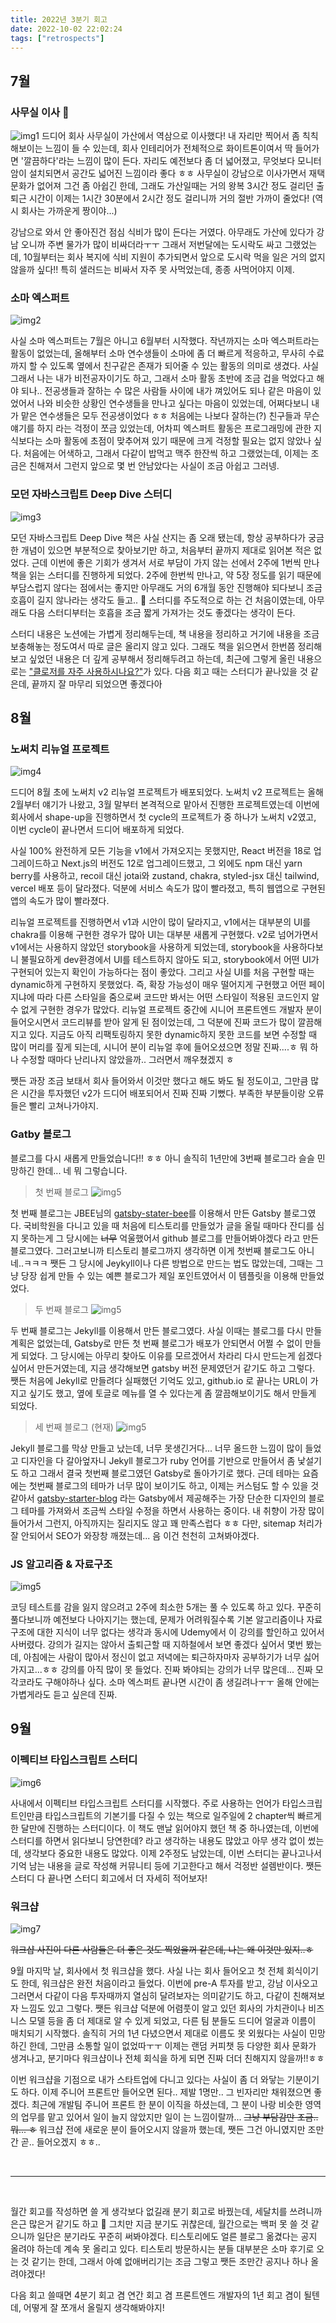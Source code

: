 ```yaml
---
title: 2022년 3분기 회고
date: 2022-10-02 22:02:24
tags: ["retrospects"]
---
```


## 7월

### 사무실 이사 🎉

![img1](./1.png)
드디어 회사 사무실이 가산에서 역삼으로 이사했다! 내 자리만 찍어서 좀 칙칙해보이는 느낌이 들 수 있는데, 회사 인테리어가 전체적으로 화이트톤이여서 딱 들어가면 '깔끔하다'라는 느낌이 많이 든다. 자리도 예전보다 좀 더 넓어졌고, 무엇보다 모니터 암이 설치되면서 공간도 넓어진 느낌이라 좋다 ㅎㅎ 사무실이 강남으로 이사가면서 재택 문화가 없어져 그건 좀 아쉽긴 한데, 그래도 가산일때는 거의 왕복 3시간 정도 걸리던 출퇴근 시간이 이제는 1시간 30분에서 2시간 정도 걸리니까 거의 절반 가까이 줄었다! (역시 회사는 가까운게 짱이야...)

강남으로 와서 안 좋아진건 점심 식비가 많이 든다는 거였다. 아무래도 가산에 있다가 강남 오니까 주변 물가가 많이 비싸더라ㅜㅜ 그래서 저번달에는 도시락도 싸고 그랬었는데, 10월부터는 회사 복지에 식비 지원이 추가되면서 앞으로 도시락 먹을 일은 거의 없지 않을까 싶다!! 특히 샐러드는 비싸서 자주 못 사먹었는데, 종종 사먹어야지 이제.

### 소마 엑스퍼트

![img2](./2.png)

사실 소마 엑스퍼트는 7월은 아니고 6월부터 시작했다. 작년까지는 소마 엑스퍼트라는 활동이 없었는데, 올해부터 소마 연수생들이 소마에 좀 더 빠르게 적응하고, 무사히 수료까지 할 수 있도록 옆에서 친구같은 존재가 되어줄 수 있는 활동의 의미로 생겼다. 사실 그래서 나는 내가 비전공자이기도 하고, 그래서 소마 활동 초반에 조금 겁을 먹었다고 해야 되나.. 전공생들과 잘하는 수 많은 사람들 사이에 내가 껴있어도 되나 같은 마음이 있었어서 나와 비슷한 상황인 연수생들을 만나고 싶다는 마음이 있었는데, 어쩌다보니 내가 맡은 연수생들은 모두 전공생이었다 ㅎㅎ 처음에는 나보다 잘하는(?) 친구들과 무슨 얘기를 하지 라는 걱정이 쪼금 있었는데, 어차피 엑스퍼트 활동은 프로그래밍에 관한 지식보다는 소마 활동에 초점이 맞추어져 있기 때문에 크게 걱정할 필요는 없지 않았나 싶다. 처음에는 어색하고, 그래서 다같이 밥먹고 맥주 한잔씩 하고 그랬었는데, 이제는 조금은 친해져서 그런지 앞으로 몇 번 안남았다는 사실이 조금 아쉽고 그러넹.

### 모던 자바스크립트 Deep Dive 스터디

![img3](./3.png)

모던 자바스크립트 Deep Dive 책은 사실 산지는 좀 오래 됐는데, 항상 공부하다가 궁금한 개념이 있으면 부분적으로 찾아보기만 하고, 처음부터 끝까지 제대로 읽어본 적은 없었다. 근데 이번에 좋은 기회가 생겨서 서로 부담이 가지 않는 선에서 2주에 1번씩 만나 책을 읽는 스터디를 진행하게 되었다. 2주에 한번씩 만나고, 약 5장 정도를 읽기 때문에 부담스럽지 않다는 점에서는 좋지만 아무래도 거의 6개월 동안 진행해야 되다보니 조금 호흡이 길지 않나라는 생각도 들고.. 🤔 스터디를 주도적으로 하는 건 처음이였는데, 아무래도 다음 스터디부터는 호흡을 조금 짧게 가져가는 것도 좋겠다는 생각이 든다.

스터디 내용은 노션에는 가볍게 정리해두는데, 책 내용을 정리하고 거기에 내용을 조금 보충해놓는 정도여서 따로 글은 올리지 않고 있다. 그래도 책을 읽으면서 한번쯤 정리해보고 싶었던 내용은 더 깊게 공부해서 정리해두려고 하는데, 최근에 그렇게 올린 내용으로는 ["클로저를 자주 사용하시나요?"](https://2dowon.com/javascript/do-you-use-clouser-often/)가 있다. 다음 회고 때는 스터디가 끝나있을 것 같은데, 끝까지 잘 마무리 되었으면 좋겠다아

## 8월

### 노써치 리뉴얼 프로젝트

![img4](./4.png)

드디어 8월 초에 노써치 v2 리뉴얼 프로젝트가 배포되었다. 노써치 v2 프로젝트는 올해 2월부터 얘기가 나왔고, 3월 말부터 본격적으로 맡아서 진행한 프로젝트였는데 이번에 회사에서 shape-up을 진행하면서 첫 cycle의 프로젝트가 중 하나가 노써치 v2였고, 이번 cycle이 끝나면서 드디어 배포하게 되었다.

사실 100% 완전하게 모든 기능을 v1에서 가져오지는 못했지만, React 버전을 18로 업그레이드하고 Next.js의 버전도 12로 업그레이드했고, 그 외에도 npm 대신 yarn berry를 사용하고, recoil 대신 jotai와 zustand, chakra, styled-jsx 대신 tailwind, vercel 배포 등이 달라졌다. 덕분에 서비스 속도가 많이 빨라졌고, 특히 웹앱으로 구현된 앱의 속도가 많이 빨라졌다.

리뉴얼 프로젝트를 진행하면서 v1과 시안이 많이 달라지고, v1에서는 대부분의 UI를 chakra를 이용해 구현한 경우가 많아 UI는 대부분 새롭게 구현했다. v2로 넘어가면서 v1에서는 사용하지 않았던 storybook을 사용하게 되었는데, storybook을 사용하다보니 불필요하게 dev환경에서 UI를 테스트하지 않아도 되고, storybook에서 어떤 UI가 구현되어 있는지 확인이 가능하다는 점이 좋았다. 그리고 사실 UI를 처음 구현할 때는 dynamic하게 구현하지 못했었다. 즉, 확장 가능성이 매우 떨어지게 구현했고 어떤 페이지냐에 따라 다른 스타일을 줌으로써 코드만 봐서는 어떤 스타일이 적용된 코드인지 알 수 없게 구현한 경우가 많았다. 리뉴얼 프로젝트 중간에 시니어 프론트엔드 개발자 분이 들어오시면서 코드리뷰를 받아 알게 된 점이었는데, 그 덕분에 진짜 코드가 많이 깔끔해지고 있다. 지금도 아직 리팩토링하지 못한 dynamic하지 못한 코드를 보면 수정할 때 많이 머리를 짚게 되는데, 시니어 분이 리뉴얼 후에 들어오셨으면 정말 진짜....ㅎ 뭐 하나 수정할 때마다 난리나지 않았을까.. 그러면서 깨우쳤겠지 ㅎ

쨋든 과장 조금 보태서 회사 들어와서 이것만 했다고 해도 봐도 될 정도이고, 그만큼 많은 시간을 투자했던 v2가 드디어 배포되어서 진짜 진짜 기뻤다. 부족한 부분들이랑 오류들은 빨리 고쳐나가야지.

### Gatby 블로그

블로그를 다시 새롭게 만들었습니다!! ㅎㅎ 아니 솔직히 1년만에 3번째 블로그라 슬슬 민망하긴 한데... 네 뭐 그렇습니다.

> 첫 번째 블로그
> ![img5](./6.png)

첫 번째 블로그는 JBEE님의 [gatsby-stater-bee](https://github.com/JaeYeopHan/gatsby-starter-bee)를 이용해서 만든 Gatsby 블로그였다. 국비학원을 다니고 있을 때 처음에 티스토리를 만들었가 글을 올릴 때마다 잔디를 심지 못하는게 그 당시에는 ~~너무~~ 억울했어서 github 블로그를 만들어봐야겠다 라고 만든 블로그였다. 그러고보니까 티스토리 블로그까지 생각하면 이게 첫번째 블로그도 아니네..ㅋㅋㅋ 쨋든 그 당시에 Jeykyll이나 다른 방법으로 만드는 법도 많았는데, 그때는 그냥 당장 쉽게 만들 수 있는 예쁜 블로그가 제일 포인트였어서 이 템플릿을 이용해 만들었었다.

> 두 번째 블로그
> ![img5](./7.png)

두 번째 블로그는 Jekyll를 이용해서 만든 블로그였다. 사실 이때는 블로그를 다시 만들 계획은 없었는데, Gatsby로 만든 첫 번째 블로그가 배포가 안되면서 어쩔 수 없이 만들게 되었다. 그 당시에는 아무리 찾아도 이유를 모르겠어서 차라리 다시 만드는게 쉽겠다 싶어서 만든거였는데, 지금 생각해보면 gatsby 버전 문제였던거 같기도 하고 그렇다. 쨋든 처음에 Jekyll로 만들려다 실패했던 기억도 있고, github.io 로 끝나는 URL이 가지고 싶기도 했고, 옆에 토글로 메뉴를 열 수 있다는게 좀 깔끔해보이기도 해서 만들게 되었다.

> 세 번째 블로그 (현재)
> ![img5](./8.png)

Jekyll 블로그를 막상 만들고 났는데, 너무 못생긴거다... 너무 올드한 느낌이 많이 들었고 디자인을 다 갈아엎자니 Jekyll 블로그가 ruby 언어를 기반으로 만들어서 좀 낯설기도 하고 그래서 결국 첫번째 블로그였던 Gatsby로 돌아가기로 했다. 근데 테마는 요즘에는 첫번째 블로그의 테마가 너무 많이 보이기도 하고, 이제는 커스텀도 할 수 있을 것 같아서 [gatsby-starter-blog](https://www.gatsbyjs.com/starters/gatsbyjs/gatsby-starter-blog/) 라는 Gatsby에서 제공해주는 가장 단순한 디자인의 블로그 테마를 가져와서 조금씩 스타일 수정을 하면서 사용하는 중이다. 내 취향이 가장 많이 들어가서 그런지, 아직까지는 질리지도 않고 꽤 만족스럽다 ㅎㅎ 다만, sitemap 처리가 잘 안되어서 SEO가 와장창 깨졌는데... 음 이건 천천히 고쳐봐야겠다.

### JS 알고리즘 & 자료구조

![img5](./5.png)

코딩 테스트를 감을 잃지 않으려고 2주에 최소한 5개는 풀 수 있도록 하고 있다. 꾸준히 풀다보니까 예전보다 나아지기는 했는데, 문제가 어려워질수록 기본 알고리즘이나 자료구조에 대한 지식이 너무 없다는 생각과 동시에 Udemy에서 이 강의를 할인하고 있어서 사버렸다. 강의가 길지는 않아서 출퇴근할 때 지하철에서 보면 좋겠다 싶어서 몇번 봤는데, 아침에는 사람이 많아서 정신이 없고 저녁에는 퇴근하자마자 공부하기가 너무 싫어가지고...ㅎㅎ 강의를 아직 많이 못 들었다. 진짜 봐야되는 강의가 너무 많은데... 진짜 모각코라도 구해야하나 싶다. 소마 엑스퍼트 끝나면 시간이 좀 생길려나ㅜㅜ 올해 안에는 가볍게라도 듣고 싶은데 진짜.

## 9월

### 이펙티브 타입스크립트 스터디

![img6](./9.jpg)

사내에서 이펙티브 타입스크립트 스터디를 시작했다. 주로 사용하는 언어가 타입스크립트인만큼 타입스크립트의 기본기를 다질 수 있는 책으로 일주일에 2 chapter씩 빠르게 한 달만에 진행하는 스터디이다. 이 책도 맨날 읽어야지 했던 책 중 하나였는데, 이번에 스터디를 하면서 읽다보니 당연한데? 라고 생각하는 내용도 많았고 아무 생각 없이 썼는데, 생각보다 중요한 내용도 많았다. 이제 2주정도 남았는데, 이번 스터디는 끝나고나서 기억 남는 내용을 글로 작성해 커뮤니티 등에 기고한다고 해서 걱정반 설렘반이다. 쨋든 스터디 다 끝나면 스터디 회고에서 더 자세히 적어보자!

### 워크샵

![img7](./10.png)

~~워크샵 사진이 다른 사람들은 더 좋은 것도 찍었을꺼 같은데, 나는 왜 이것만 있지..ㅎ~~

9월 마지막 날, 회사에서 첫 워크샵을 했다. 사실 나는 회사 들어오고 첫 전체 회식이기도 한데, 워크샵은 완전 처음이라고 들었다. 이번에 pre-A 투자를 받고, 강남 이사오고 그러면서 다같이 다음 투자때까지 열심히 달려보자는 의미같기도 하고, 다같이 친해져보자 느낌도 있고 그렇다. 쨋든 워크샵 덕분에 어렴풋이 알고 있던 회사의 가치관이나 비즈니스 모델 등을 좀 더 제대로 알 수 있게 되었고, 다른 팀 분들도 드디어 얼굴과 이름이 매치되기 시작했다. 솔직히 거의 1년 다녔으면서 제대로 이름도 못 외웠다는 사실이 민망하긴 한데, 그만큼 소통할 일이 없었따ㅜㅜ 이제는 랜덤 커피챗 등 다양한 회사 문화가 생겨나고, 분기마다 워크샵이나 전체 회식을 하게 되면 진짜 더더 친해지지 않을까!!ㅎㅎ

이번 워크샵을 기점으로 내가 스타트업에 다니고 있다는 사실이 좀 더 와닿는 기분이기도 하다. 이제 주니어 프론트만 들어오면 된다.. 제발 1명만.. 그 빈자리만 채워졌으면 좋겠다. 최근에 개발팀 주니어 프론트 한 분이 이직을 하셨는데, 그 분이 나랑 비슷한 영역의 업무를 맡고 있어서 일이 늘지 않았지만 일이 는 느낌이랄까... ~~그냥 부담감만 조금.. 뭐... ㅎ~~ 워크샵 전에 새로운 분이 들어오시지 않을까 했는데, 쨋든 그건 아니였지만 조만간 곧.. 들어오겠지 ㅎㅎ..

<br/>

---

<br/>

월간 회고를 작성하면 쓸 게 생각보다 없길래 분기 회고로 바꿨는데, 세달치를 쓰려니까 은근 많은거 같기도 하고 🤔 그치만 지금 분기도 귀찮은데, 월간으로는 백퍼 못 쓸 것 같으니까 일단은 분기라도 꾸준히 써봐야겠다. 티스토리에도 얼른 블로그 옮겼다는 공지 올려야 하는데 계속 못 올리고 있다. 티스토리 방문하시는 분들 대부분은 소마 후기로 오는 것 같기는 한데, 그래서 아예 없애버리기는 조금 그렇고 쨋든 조만간 공지나 하나 올려야겠다!

다음 회고 쓸때면 4분기 회고 겸 연간 회고 겸 프론트엔드 개발자의 1년 회고 겸이 될텐데, 어떻게 잘 쪼개서 올릴지 생각해봐야지!
